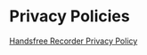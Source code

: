 # Privacy Policies

<a href="https://github.com/Serendippium/privacy-policy/blob/master/handsfreerecorder.md">Handsfree Recorder Privacy Policy</a>
